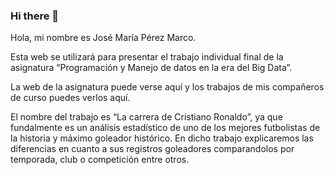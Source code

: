 ### Hi there 👋

<!--
**perezjm11/perezjm11** is a ✨ _special_ ✨ repository because its `README.md` (this file) appears on your GitHub profile.

Here are some ideas to get you started:

- 🔭 I’m currently working on ...
- 🌱 I’m currently learning ...
- 👯 I’m looking to collaborate on ...
- 🤔 I’m looking for help with ...
- 💬 Ask me about ...
- 📫 How to reach me: ...
- 😄 Pronouns: ...
- ⚡ Fun fact: ...
--> Hola, mi nombre es José María Pérez Marco.

Esta web se utilizará para presentar el trabajo individual final de la asignatura “Programación y Manejo de datos en la era del Big Data”.

La web de la asignatura puede verse aquí y los trabajos de mis compañeros de curso puedes verlos aquí.

El nombre del trabajo es “La carrera de Cristiano Ronaldo”, ya que fundalmente es un análisis estadístico de uno de los mejores futbolistas de la historia y máximo goleador histórico. En dicho trabajo explicaremos las diferencias en cuanto a sus registros goleadores comparandolos por temporada, club o competición entre otros.


